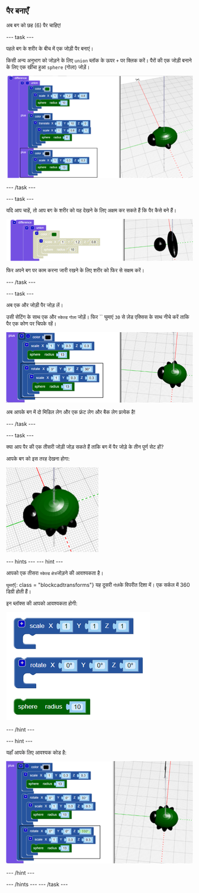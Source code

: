 ## पैर बनाएँ

अब बग को छह (6) पैर चाहिए!

--- task ---

पहले बग के शरीर के बीच में एक जोड़ी पैर बनाएं।

किसी अन्य अनुभाग को जोड़ने के लिए `union` ब्लॉक के ऊपर `+` पर क्लिक करें। पैरों की एक जोड़ी बनाने के लिए एक खींचा हुआ `sphere` (गोला) जोड़ें।

![स्क्रीनशॉट](images/bug-legs-middle-annotated.png)

--- /task ---

--- task ---

यदि आप चाहें, तो आप बग के शरीर को यह देखने के लिए अक्षम कर सकते हैं कि पैर कैसे बने हैं।

![स्क्रीनशॉट](images/bug-legs-disable.png)

फिर अपने बग पर काम करना जारी रखने के लिए शरीर को फिर से सक्षम करें।

--- /task ---

--- task ---

अब एक और जोड़ी पैर जोड़ लें।

उसी सेटिंग के साथ एक और `स्केल्ड` `गोला` जोड़ें। फिर `` घुमाएं `30` से ज़ेड एक्सिस के साथ नीचे करें ताकि पैर एक कोण पर चिपके रहें।

![स्क्रीनशॉट](images/bug-legs-2-annotated.png)

अब आपके बग में दो मिडिल लेग और एक फ्रंट लेग और बैक लेग प्रत्येक है!

--- /task ---

--- task ---

क्या आप पैर की एक तीसरी जोड़ी जोड़ सकते हैं ताकि बग में पैर जोड़े के तीन पूर्ण सेट हों?

आपके बग को इस तरह देखना होगा:

![स्क्रीनशॉट](images/bug-finished.png)

--- hints --- --- hint ---

आपको एक तीसरा `स्केल्ड` `क्षेत्र`जोड़ने की आवश्यकता है।

`घुमाएँ`{: class = "blockcadtransforms"} यह दूसरी `गोले`के विपरीत दिशा में। एक सर्कल में 360 डिग्री होती हैं।

इन ब्लॉक्स की आपको आवश्यकता होगी:

![स्क्रीनशॉट](images/bug-legs-blocks.png)

--- /hint ---

--- hint ---

यहाँ आपके लिए आवश्यक कोड है:

![स्क्रीनशॉट](images/bug-legs-3-annotated.png)

--- /hint ---

--- /hints --- --- /task ---